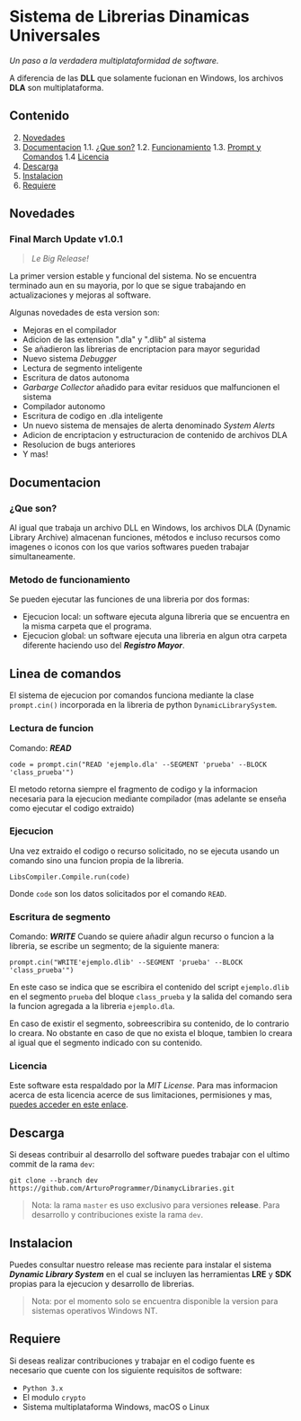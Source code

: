 ﻿# Sistema de Librerias Dinamicas Universales

*Un paso a la verdadera multiplataformidad de software.*

A diferencia de las **DLL** que solamente fucionan en Windows, los archivos **DLA** son multiplataforma.

## Contenido
2. [Novedades](#novedades)
3. [Documentacion](#documentacion)
1.1. [¿Que son?](#¿que-son?)
1.2. [Funcionamiento](#metodo-de-funcionamiento)
1.3. [Prompt y Comandos](#linea-de-comandos)
1.4 [Licencia](#licencia)
4. [Descarga](#descarga)
5. [Instalacion](#instalacion)
6. [Requiere](#requiere)

## Novedades
### Final March Update v1.0.1

> *Le Big Release!*

La primer version estable y funcional del sistema. No se encuentra terminado aun en su mayoria, por lo que se sigue trabajando en actualizaciones y mejoras al software.

Algunas novedades de esta version son:

 - Mejoras en el compilador
 - Adicion de las extension ".dla" y ".dlib" al sistema
 - Se añadieron las librerias de encriptacion para mayor seguridad
 - Nuevo sistema *Debugger*
 - Lectura de segmento inteligente
 - Escritura de datos autonoma
 - *Garbarge Collector* añadido para evitar residuos que malfuncionen el sistema
 - Compilador autonomo
 - Escritura de codigo en .dla inteligente
 - Un nuevo sistema de mensajes de alerta denominado *System Alerts*
 - Adicion de encriptacion y estructuracion de contenido de archivos DLA
 - Resolucion de bugs anteriores
 - Y mas!

## Documentacion
### ¿Que son?
Al igual que trabaja un archivo DLL en Windows, los archivos DLA (Dynamic Library Archive) almacenan funciones, métodos e incluso recursos como imagenes o iconos con los que varios softwares pueden trabajar simultaneamente.

### Metodo de funcionamiento
Se pueden ejecutar las funciones de una libreria por dos formas:
 - Ejecucion local: un software ejecuta alguna libreria que se encuentra en la misma carpeta que el programa.
 - Ejecucion global: un software ejecuta una libreria en algun otra carpeta diferente haciendo uso del ***Registro Mayor***.

## Linea de comandos
El sistema de ejecucion por comandos funciona mediante la clase `prompt.cin()` incorporada en la libreria de python `DynamicLibrarySystem`.

### Lectura de funcion
Comando: ***READ***

    code = prompt.cin("READ 'ejemplo.dla' --SEGMENT 'prueba' --BLOCK 'class_prueba'")

El metodo retorna siempre el fragmento de codigo y la informacion necesaria para la ejecucion mediante compilador (mas adelante se enseña como ejecutar el codigo extraido)

### Ejecucion
Una vez extraido el codigo o recurso solicitado, no se ejecuta usando un comando sino una funcion propia de la libreria.

    LibsCompiler.Compile.run(code)
Donde `code` son los datos solicitados por el comando `READ`.

### Escritura de segmento
Comando: ***WRITE*** 
Cuando se quiere añadir algun recurso o funcion a la libreria, se escribe un segmento; de la siguiente manera:

    prompt.cin("WRITE'ejemplo.dlib' --SEGMENT 'prueba' --BLOCK 'class_prueba'")

En este caso se indica que se escribira el contenido del script `ejemplo.dlib` en el segmento `prueba` del bloque `class_prueba` y la salida del comando sera la funcion agregada a la libreria `ejemplo.dla`.

En caso de existir el segmento, sobreescribira su contenido, de lo contrario lo creara. No obstante en caso de que no exista el bloque, tambien lo creara al igual que el segmento indicado con su contenido.

### Licencia
Este software esta respaldado por la *MIT License*. Para mas informacion acerca de esta licencia acerce de sus limitaciones, permisiones y mas, [puedes acceder en este enlace](https://choosealicense.com/licenses/mit/#).

## Descarga
Si deseas contribuir al desarrollo del software puedes trabajar con el ultimo commit de la rama `dev`:

    git clone --branch dev https://github.com/ArturoProgrammer/DinamycLibraries.git

> Nota: la rama `master` es uso exclusivo para versiones **release**. Para desarrollo y contribuciones existe la rama `dev`.

## Instalacion
Puedes consultar nuestro release mas reciente para instalar el sistema ***Dynamic Library System*** en el cual se incluyen las herramientas  **LRE** y **SDK** propias para la ejecucion y desarrollo de librerias.

> Nota: por el momento solo se encuentra disponible la version para sistemas operativos Windows NT.

## Requiere
Si deseas realizar contribuciones y trabajar en el codigo fuente es necesario que cuente con los siguiente requisitos de software:

 - `Python 3.x`
 - El modulo `crypto`
 - Sistema multiplataforma Windows, macOS o Linux
